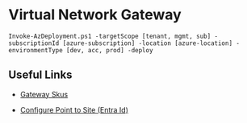 # Virtual Network Gateway

```
Invoke-AzDeployment.ps1 -targetScope [tenant, mgmt, sub] -subscriptionId [azure-subscription] -location [azure-location] -environmentType [dev, acc, prod] -deploy
```

## Useful Links

- [Gateway Skus](https://learn.microsoft.com/en-us/azure/vpn-gateway/vpn-gateway-about-vpngateways#gwsku)

- [Configure Point to Site (Entra Id)](https://learn.microsoft.com/en-us/azure/vpn-gateway/openvpn-azure-ad-tenant)